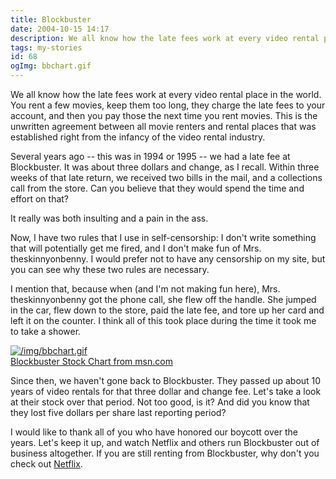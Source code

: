```yaml
---
title: Blockbuster
date: 2004-10-15 14:17
description: We all know how the late fees work at every video rental place in the world.  You rent a few movies, keep them too long, they charge the late fees to your account, and then you pay those the next time you rent movies.  This is the unwritten agreement between all movie renters and rental places that was established right from the infancy of the video rental industry.
tags: my-stories
id: 68
ogImg: bbchart.gif
---
```

We all know how the late fees work at every video rental place in the world.  You rent a few movies, keep them too long, they charge the late fees to your account, and then you pay those the next time you rent movies.  This is the unwritten agreement between all movie renters and rental places that was established right from the infancy of the video rental industry.

Several years ago -- this was in 1994 or 1995 -- we had a late fee at Blockbuster.  It was about three dollars and change, as I recall.  Within three weeks of that late return, we received two bills in the mail, and a collections call from the store.  Can you believe that they would spend the time and effort on that?

It really was both insulting and a pain in the ass.

Now, I have two rules that I use in self-censorship:  I don't write something that will potentially get me fired, and I don't make fun of Mrs. theskinnyonbenny.  I would prefer not to have any censorship on my site, but you can see why these two rules are necessary.

I mention that, because when (and I'm not making fun here), Mrs. theskinnyonbenny got the phone call, she flew off the handle.  She jumped in the car, flew down to the store, paid the late fee, and tore up her card and left it on the counter.  I think all of this took place during the time it took me to take a shower.

<a class="lightview alignright" href="/img/bbchart.gif" data-lightview-caption="Blockbuster Stock Chart from msn.com" data-lightview-group="group1" style="width:350px;"><img src="/img/bbchart.gif" alt="/img/bbchart.gif"><br><span class="caption">Blockbuster Stock Chart from msn.com</span></a>

Since then, we haven't gone back to Blockbuster.  They passed up about 10 years of video rentals for that three dollar and change fee.  Let's take a look at their stock over that period.  Not too good, is it?  And did you know that they lost five dollars per share last reporting period?  

I would like to thank all of you who have honored our boycott over the years.  Let's keep it up, and watch Netflix and others run Blockbuster out of business altogether.  If you are still renting from Blockbuster, why don't you check out <a href="netflix.com" class="mainbox" target="_blank">Netflix</a>.

